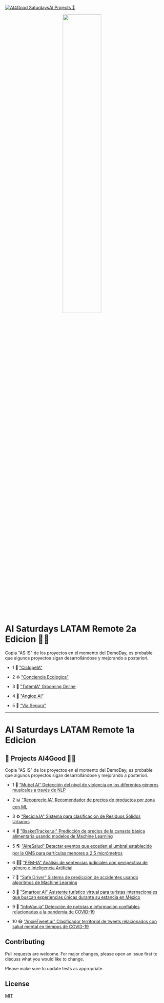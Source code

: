 [![AI4Good SaturdaysAI Projects 🚀 ](https://img.shields.io/badge/AI4Good%20Project-SaturdaysAI-orange)](https://saturdays.ai/blog-2/)
<p align="center"><img width="50%" src="https://saturdaysai.github.io/saturdaysai/images/logo.png" /></p>


# AI Saturdays LATAM Remote 2a Edicion 👩‍💻

Copia "AS IS" de los proyectos en el momento del DemoDay, es probable que algunos proyectos sigan desarrollándose y mejorando a posteriori.

* 1 🚴 ["CiclopeIA" ](https://github.com/SaturdaysAI/Projects/tree/master/LATAM_remote/Ciclopeia)

* 2 ♻️ ["Conciencia Ecologica" ](https://github.com/SaturdaysAI/Projects/tree/master/LATAM_remote/ConcienciaEcologica)

* 3 💌 ["TotemIA" Grooming Online ](https://github.com/SaturdaysAI/Projects/tree/master/LATAM_remote/TotemIA)

* 4 💓 ["Angiop.AI" ](https://github.com/SaturdaysAI/Projects/tree/master/LATAM_remote/angiop.ai) 

* 5 📝 ["Via Segura" ](https://github.com/SaturdaysAI/Projects/tree/master/LATAM_remote/viasegura) 


---------------------------------------------


# AI Saturdays LATAM Remote 1a Edicion

## 🚀 Projects AI4Good 👩‍💻
Copia "AS IS" de los proyectos en el momento del DemoDay, es probable que algunos proyectos sigan desarrollándose y mejorando a posteriori.

* 1 🎼 ["Mubel AI" Detección del nivel de violencia en los diferentes géneros musicales a través de NLP](https://github.com/SaturdaysAI/Projects/tree/master/LATAM_remote/NLP_Violencia-en-musica--master)

* 2 📊 ["Recoprecio.IA" Recomendador de precios de productos por zona con ML](https://github.com/SaturdaysAI/Projects/tree/master/LATAM_remote/RecoprecioEquipoCoral_SaturdaysAI_Latam2020)

* 3 ♻️ ["Recicla.IA" Sistema para clasificación de Residuos Sólidos Urbanos](https://github.com/SaturdaysAI/Projects/tree/master/LATAM_remote/Project_recicla_ai-main)

* 4 👛 ["BasketTracker.ai" Predicción de precios de la canasta básica alimentaria usando modelos de Machine Learning](https://github.com/SaturdaysAI/Projects/tree/master/LATAM_remote/equipo_dorado) 

* 5 🌎 ["AIreSalud" Detectar eventos que exceden el umbral establecido por la OMS para partículas menores a 2.5 micrómetros](https://github.com/SaturdaysAI/Projects/tree/master/LATAM_remote/SaturdaysAI-LATAM_AIreySalud_2020-main)

* 6 👩‍⚖️ ["FEM-IA" Análisis de sentencias judiciales con perspectiva de género e Inteligencia Artificial](https://github.com/SaturdaysAI/Projects/tree/master/LATAM_remote/FEM_IA-master) 

* 7 🚗 ["Safe Driver" Sistema de predicción de accidentes usando algoritmos de Machine Learning](https://github.com/SaturdaysAI/Projects/tree/master/LATAM_remote/equipo_rosa_saturdaysai_latam_2020-master)

* 8 🌆 ["Smartour.AI" Asistente turístico virtual para turistas internacionales que buscan experiencias únicas durante su estancia en México](https://github.com/SaturdaysAI/Projects/tree/master/LATAM_remote/asistente_turistico-master)

* 9 📰 ["InfoVac.ia" Detección de noticias e información confiables relacionadas a la pandemia de COVID-19](https://github.com/SaturdaysAI/Projects/tree/master/LATAM_remote/InfoVac-main)

* 10 😷 ["AnxieTweet.ai" Clasificador territorial de tweets relacionados con salud mental en tiempos de COVID-19](https://github.com/SaturdaysAI/Projects/tree/master/LATAM_remote/DataExtraction-master) 


## Contributing
Pull requests are welcome. For major changes, please open an issue first to discuss what you would like to change.

Please make sure to update tests as appropriate.

## License
[MIT](https://choosealicense.com/licenses/mit/)
